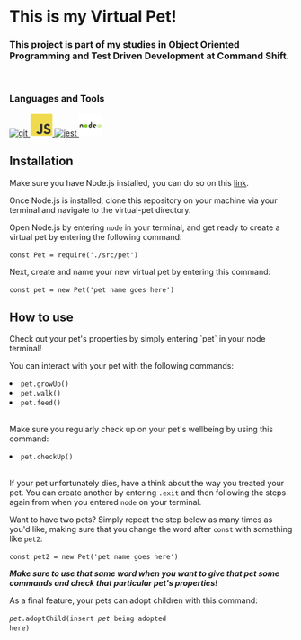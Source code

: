 <h1>This is my Virtual Pet!</h1>
<h3>This project is part of my studies in Object Oriented Programming and Test Driven Development at Command Shift.</h3>

<br />

<h3>Languages and Tools</h3>
<p> <a href="https://git-scm.com/" target="_blank" rel="noreferrer"> <img src="https://www.vectorlogo.zone/logos/git-scm/git-scm-icon.svg" alt="git" width="40" height="40"/> </a> <a href="https://developer.mozilla.org/en-US/docs/Web/JavaScript" target="_blank" rel="noreferrer"> <img src="https://raw.githubusercontent.com/devicons/devicon/master/icons/javascript/javascript-original.svg" alt="javascript" width="40" height="40"/> </a> <a href="https://jestjs.io" target="_blank" rel="noreferrer"> <img src="https://www.vectorlogo.zone/logos/jestjsio/jestjsio-icon.svg" alt="jest" width="40" height="40"/> </a> <a href="https://nodejs.org" target="_blank" rel="noreferrer"> <img src="https://raw.githubusercontent.com/devicons/devicon/master/icons/nodejs/nodejs-original-wordmark.svg" alt="nodejs" width="40" height="40"/> </a> </p>

<h2>Installation</h2>

<p>Make sure you have Node.js installed, you can do so on this <a href="https://nodejs.org/en/download">link</a>.</p>

<p>Once Node.js is installed, clone this repository on your machine via your terminal and navigate to the virtual-pet directory.</p>

<p>Open Node.js by entering <code>node</code> in your terminal, and get ready to create a virtual pet by entering the following command:</p>

<code>const Pet = require('./src/pet')</code>

<p>Next, create and name your new virtual pet by entering this command:</p>

<code>const pet = new Pet('pet name goes here')</code>

<h2>How to use</h2>

<p>Check out your pet's properties by simply entering `pet` in your node terminal!</p>

<p>You can interact with your pet with the following commands:</p>

<li><code>pet.growUp()</code></li>
<li><code>pet.walk()</code></li>
<li><code>pet.feed()</code></li>

<br />

<p>Make sure you regularly check up on your pet's wellbeing by using this command:</p>

<li><code>pet.checkUp()</code></li>

<br />

<p>If your pet unfortunately dies, have a think about the way you treated your pet. You can create another by entering <code>.exit</code> and then following the steps again from when you entered <code>node</code> on your terminal.</p> 

<p>Want to have two pets? Simply repeat the step below as many times as you'd like, making sure that you change the word after <code>const</code> with something like <code>pet2</code>:</p>

<code>const pet2 = new Pet('pet name goes here')</code>

<p><strong><em>Make sure to use that same word when you want to give that pet some commands and check that particular pet's properties!</em></strong></p>

<p>As a final feature, your pets can adopt children with this command:</p>

<code><em>pet</em>.adoptChild(insert <em>pet</em> being adopted here)</code>

